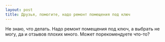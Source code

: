 ```yaml
---
layout: post 
title: Друзья, помогите, надо ремонт помещения под ключ 
--- 
```

Не знаю, что делать. Надо ремонт помещения под ключ, а выбрать не могу, да и отзывов плохих много. Может порекомендуете что-то?